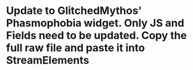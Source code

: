 # Update to GlitchedMythos' Phasmophobia widget. Only JS and Fields need to be updated. Copy the full raw file and paste it into StreamElements
